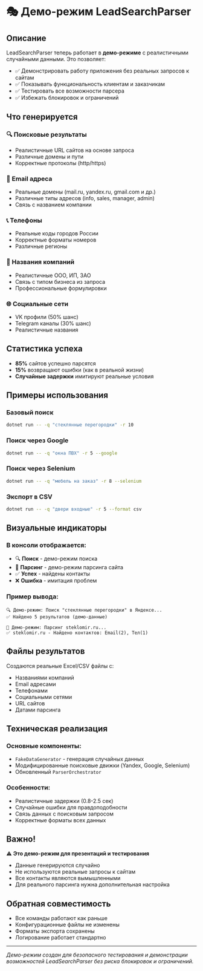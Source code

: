 # 🎭 Демо-режим LeadSearchParser

## Описание

LeadSearchParser теперь работает в **демо-режиме** с реалистичными случайными данными. Это позволяет:

- ✅ Демонстрировать работу приложения без реальных запросов к сайтам
- ✅ Показывать функциональность клиентам и заказчикам
- ✅ Тестировать все возможности парсера
- ✅ Избежать блокировок и ограничений

## Что генерируется

### 🔍 Поисковые результаты
- Реалистичные URL сайтов на основе запроса
- Различные домены и пути
- Корректные протоколы (http/https)

### 📧 Email адреса
- Реальные домены (mail.ru, yandex.ru, gmail.com и др.)
- Различные типы адресов (info, sales, manager, admin)
- Связь с названием компании

### 📞 Телефоны
- Реальные коды городов России
- Корректные форматы номеров
- Различные регионы

### 🏢 Названия компаний
- Реалистичные ООО, ИП, ЗАО
- Связь с типом бизнеса из запроса
- Профессиональные формулировки

### 🌐 Социальные сети
- VK профили (50% шанс)
- Telegram каналы (30% шанс)
- Реалистичные названия

## Статистика успеха

- **85%** сайтов успешно парсятся
- **15%** возвращают ошибки (как в реальной жизни)
- **Случайные задержки** имитируют реальные условия

## Примеры использования

### Базовый поиск
```bash
dotnet run -- -q "стеклянные перегородки" -r 10
```

### Поиск через Google
```bash
dotnet run -- -q "окна ПВХ" -r 5 --google
```

### Поиск через Selenium
```bash
dotnet run -- -q "мебель на заказ" -r 8 --selenium
```

### Экспорт в CSV
```bash
dotnet run -- -q "двери входные" -r 5 --format csv
```

## Визуальные индикаторы

### В консоли отображается:
- 🔍 **Поиск** - демо-режим поиска
- 📄 **Парсинг** - демо-режим парсинга сайта
- ✅ **Успех** - найдены контакты
- ❌ **Ошибка** - имитация проблем

### Пример вывода:
```
🔍 Демо-режим: Поиск "стеклянные перегородки" в Яндексе...
✅ Найдено 5 результатов (демо-данные)

📄 Демо-режим: Парсинг steklomir.ru...
✅ steklomir.ru - Найдено контактов: Email(2), Тел(1)
```

## Файлы результатов

Создаются реальные Excel/CSV файлы с:
- Названиями компаний
- Email адресами
- Телефонами
- Социальными сетями
- URL сайтов
- Датами парсинга

## Техническая реализация

### Основные компоненты:
- `FakeDataGenerator` - генерация случайных данных
- Модифицированные поисковые движки (Yandex, Google, Selenium)
- Обновленный `ParserOrchestrator`

### Особенности:
- Реалистичные задержки (0.8-2.5 сек)
- Случайные ошибки для правдоподобности
- Связь данных с поисковым запросом
- Корректные форматы всех данных

## Важно!

⚠️ **Это демо-режим для презентаций и тестирования**

- Данные генерируются случайно
- Не используются реальные запросы к сайтам
- Все контакты являются вымышленными
- Для реального парсинга нужна дополнительная настройка

## Обратная совместимость

- Все команды работают как раньше
- Конфигурационные файлы не изменены
- Форматы экспорта сохранены
- Логирование работает стандартно

---

*Демо-режим создан для безопасного тестирования и демонстрации возможностей LeadSearchParser без риска блокировок и ограничений.*

